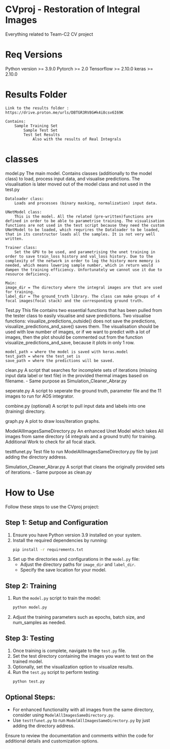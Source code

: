 # CVproj - Restoration of Integral Images
Everything related to Team-C2 CV project

# Req Versions
Python version >= 3.9.0
Pytorch >= 2.0
Tensorflow >= 2.10.0 
keras >= 2.10.0 	

# Results Folder
	Link to the results folder : https://drive.proton.me/urls/DBTGR3RV8G#k4i8csv6I69K

 	Contains:
  		Sample Training Set
    		Sample Test Set 
      		Test Set Results
      			Also with the results of Real Integrals 
# classes

model.py
	The main model. Contains classes (additionally to the model class) to load, process input data, and visualise predictions. The visualisation is later moved out of the model class and not used in the test.py
 
	Dataloader class:
		Loads and processes (binary masking, normalization) input data.
  
	UNetModel class:
		This is the model. All the related (pre-written)functions are defined in order to be able to parametrise training. The visualisation functions are not used in the test script because they need the custom UNetModel to be loaded, which requrires the Dataloader to be loaded, that in its constructor loads all the samples. It is not very well written.
  
	Trainer class:
		Set the GPU to be used, and parametrising the unet training in order to save train_loss history and val_loss history. Due to the complexity of the network in order to log the history more memory is needed, which means lowering sample number, which in return would dampen the training efficiency. Unfortunately we cannot use it due to resource deficiency.
  
	Main: 
	image_dir = The directory where the integral images are that are used for training.
	label_dir = The ground_truth library. The class can make groups of 4 focal images(focal stack) and the corresponding ground truth.

Test.py
	This file contains two essential functions that has been pulled from the tester class to easily visualise and save predictions. Two visualise functions: visualize_predictions_outside() does not save the predictions, visualize_predictions_and_save() saves them.
	The visualisation should be used with low number of images, or if we want to predict with a lot of images, then the plot should be commented out from the function visualize_predictions_and_save, because it plots in only 1 row.
	
 	model_path = where the model is saved with keras.model
	test_path = where the test_set is
	save_path = where the predictions will be saved.

clean.py
	A script that searches for incomplete sets of iterations (missing input data label or text file) in the provided thermal images based on filename. - Same purpose as Simulation_Cleaner_Abrar.py

seperate.py
	A script to seperate the ground truth, parameter file and the 11 images to run for AOS integrator. 

combine.py (optional)
	A script to pull input data and labels into one (training) directory.
	
graph.py
	A plot to draw loss/iteration graphs.
	
ModelAllImagesSameDirectory.py
	An enhanced Unet Model which takes All images from same directory (4 integrals and a ground truth) for training. Additional Work to check for all focal stack.
 
testtfunet.py
	Test file to run ModelAllImagesSameDirectory.py file by just adding the directory address. 
	
Simulation_Cleaner_Abrar.py
	A script that cleans the originally provided sets of iterations. - Same purpose as clean.py

# How to Use

Follow these steps to use the CVproj project:

## Step 1: Setup and Configuration

1. Ensure you have Python version 3.9 installed on your system.
2. Install the required dependencies by running:
    ```bash
    pip install -r requirements.txt
    ```
3. Set up the directories and configurations in the `model.py` file:
    - Adjust the directory paths for `image_dir` and `label_dir`.
    - Specify the save location for your model.

## Step 2: Training

1. Run the `model.py` script to train the model:
    ```bash
    python model.py
    ```
2. Adjust the training parameters such as epochs, batch size, and num_samples as needed.

## Step 3: Testing

1. Once training is complete, navigate to the `test.py` file.
2. Set the test directory containing the images you want to test on the trained model.
3. Optionally, set the visualization option to visualize results.
4. Run the `test.py` script to perform testing:
    ```bash
    python test.py
    ```

## Optional Steps:

- For enhanced functionality with all images from the same directory, consider using `ModelAllImagesSameDirectory.py`.
- Use `testtfunet.py` to run `ModelAllImagesSameDirectory.py` by just adding the directory address.

Ensure to review the documentation and comments within the code for additional details and customization options.

